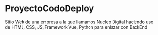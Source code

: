 ﻿# ProyectoCodoDeploy

Sitio Web de una empresa a la que llamamos Nucleo Digital haciendo uso de HTML, CSS, JS, Framework Vue, Python para enlazar con BackEnd
